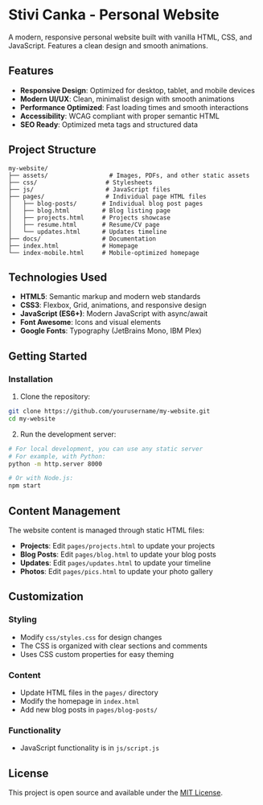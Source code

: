 # Stivi Canka - Personal Website

A modern, responsive personal website built with vanilla HTML, CSS, and JavaScript. Features a clean design and smooth animations.

## Features

- **Responsive Design**: Optimized for desktop, tablet, and mobile devices
- **Modern UI/UX**: Clean, minimalist design with smooth animations
- **Performance Optimized**: Fast loading times and smooth interactions
- **Accessibility**: WCAG compliant with proper semantic HTML
- **SEO Ready**: Optimized meta tags and structured data

## Project Structure

```text
my-website/
├── assets/                 # Images, PDFs, and other static assets
├── css/                   # Stylesheets
├── js/                    # JavaScript files
├── pages/                 # Individual page HTML files
│   ├── blog-posts/       # Individual blog post pages
│   ├── blog.html         # Blog listing page
│   ├── projects.html     # Projects showcase
│   ├── resume.html       # Resume/CV page
│   └── updates.html      # Updates timeline
├── docs/                 # Documentation
├── index.html            # Homepage
└── index-mobile.html     # Mobile-optimized homepage
```

## Technologies Used

- **HTML5**: Semantic markup and modern web standards
- **CSS3**: Flexbox, Grid, animations, and responsive design
- **JavaScript (ES6+)**: Modern JavaScript with async/await
- **Font Awesome**: Icons and visual elements
- **Google Fonts**: Typography (JetBrains Mono, IBM Plex)

## Getting Started

### Installation

1. Clone the repository:

```bash
git clone https://github.com/yourusername/my-website.git
cd my-website
```

2. Run the development server:

```bash
# For local development, you can use any static server
# For example, with Python:
python -m http.server 8000

# Or with Node.js:
npm start
```

## Content Management

The website content is managed through static HTML files:

- **Projects**: Edit `pages/projects.html` to update your projects
- **Blog Posts**: Edit `pages/blog.html` to update your blog posts
- **Updates**: Edit `pages/updates.html` to update your timeline
- **Photos**: Edit `pages/pics.html` to update your photo gallery

## Customization

### Styling

- Modify `css/styles.css` for design changes
- The CSS is organized with clear sections and comments
- Uses CSS custom properties for easy theming

### Content

- Update HTML files in the `pages/` directory
- Modify the homepage in `index.html`
- Add new blog posts in `pages/blog-posts/`

### Functionality

- JavaScript functionality is in `js/script.js`


## License

This project is open source and available under the [MIT License](LICENSE).
